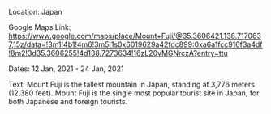 Location:
Japan

Google Maps Link:
https://www.google.com/maps/place/Mount+Fuji/@35.3606421,138.7170637,15z/data=!3m1!4b1!4m6!3m5!1s0x6019629a42fdc899:0xa6a1fcc916f3a4df!8m2!3d35.3606255!4d138.7273634!16zL20vMGNrczA?entry=ttu

Dates:
12 Jan, 2021 - 24 Jan, 2021

Text:
Mount Fuji is the tallest mountain in Japan, standing at 3,776 meters (12,380 feet). Mount Fuji is the single most popular tourist site in Japan, for both Japanese and foreign tourists.